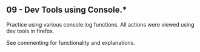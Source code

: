 ## 09 - Dev Tools using Console.*

Practice using various console.log functions. All actions were viewed using dev tools in firefox. 

See commenting for functionality and explanations. 